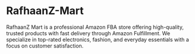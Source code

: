 # RafhaanZ-Mart
RafhaanZ Mart is a professional Amazon FBA store offering high-quality, trusted products with fast delivery through Amazon Fulfillment. We specialize in top-rated electronics, fashion, and everyday essentials with a focus on customer satisfaction.
